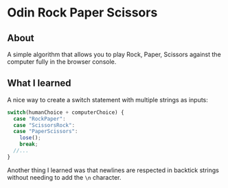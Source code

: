 # Odin Rock Paper Scissors
## About
A simple algorithm that allows you to play Rock, Paper, Scissors against the computer fully in the browser console.
## What I learned
A nice way to create a switch statement with multiple strings as inputs:
```js
switch(humanChoice + computerChoice) {
  case "RockPaper":
  case "ScissorsRock":
  case "PaperScissors":
    lose();
    break;
  //...
}
```

Another thing I learned was that newlines are respected in backtick strings without needing to add the `\n` character.